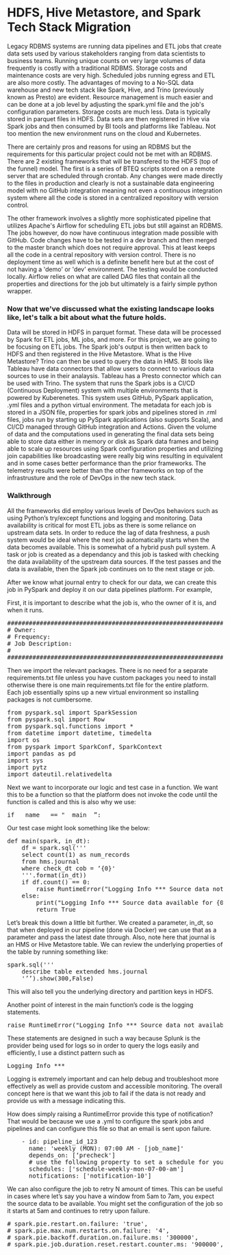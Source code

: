 # HDFS, Hive Metastore, and Spark Tech Stack Migration
Legacy RDBMS systems are running data pipelines and ETL jobs that create data sets used by various stakeholders ranging from data scientists to business teams. Running unique counts on very large volumes of data frequently is costly with a traditional RDBMS. Storage costs and maintenance costs are very high. Scheduled jobs running egress and ETL are also more costly. The advantages of moving to a No-SQL data warehouse and new tech stack like Spark, Hive, and Trino (previously known as Presto) are evident. Resource management is much easier and can be done at a job level by adjusting the spark.yml file and the job's configuration parameters. Storage costs are much less. Data is typically stored in parquet files in HDFS. Data sets are then registered in Hive via Spark jobs and then consumed by BI tools and platforms like Tableau. Not too mention the new environment runs on the cloud and Kubernetes. 

There are certainly pros and reasons for using an RDBMS but the requirements for this particular project could not be met with an RDBMS. There are 2 existing frameworks that will be transfered to the HDFS (top of the funnel) model. The first is a series of BTEQ scripts stored on a remote server that are scheduled through crontab. Any changes were made directly to the files in production and clearly is not a sustainable data engineering model with no GitHub integration meaning not even a continuous integration system where all the code is stored in a centralized repository with version control.

The other framework involves a slightly more sophisticated pipeline that utilizes Apache's Airflow for scheduling ETL jobs but still against an RDBMS. The jobs however, do now have continuous integration made possible with GitHub. Code changes have to be tested in a dev branch and then merged to the master branch which does not require approval. This at least keeps all the code in a central repository with version control. There is no deployment time as well which is a definite benefit here but at the cost of not having a 'demo' or 'dev' environment. The testing would be conducted locally. Airflow relies on what are called DAG files that contain all the properties and directions for the job but ultimately is a fairly simple python wrapper. 

### Now that we've discussed what the existing landscape looks like, let's talk a bit about what the future holds.
Data will be stored in HDFS in parquet format. These data will be processed by Spark for ETL jobs, ML jobs, and more. For this project, we are going to be focusing on ETL jobs. The Spark job's output is then written back to HDFS and then registered in the Hive Metastore. What is the Hive Metastore? Trino can then be used to query the data in HMS. BI tools like Tableau have data connectors that allow users to connect to various data sources to use in their analaysis. Tableau has a Presto connector which can be used with Trino. The system that runs the Spark jobs is a CI/CD (Continuous Deployment) system with multiple environments that is powered by Kuberenetes. This system uses GitHub, PySpark application, .yml files and a python virtual environment. The metadata for each job is stored in a JSON file, properties for spark jobs and pipelines stored in .rml files, jobs run by starting up PySpark applications (also supports Scala), and CI/CD managed through GitHub integration and Actions. Given the volume of data and the computations used in generating the final data sets being able to store data either in memory or disk as Spark data frames and being able to scale up resources using Spark configuration properties and utilizing join capabilities like broadcasting were really big wins resulting in equivalent and in some cases better performance than the prior frameworks. The telemetry results were better than the other frameworks on top of the infrastrusture and the role of DevOps in the new tech stack.

### Walkthrough

All the frameworks did employ various levels of DevOps behaviors such as using Python’s try/except functions and logging and monitoring. Data availability is critical for most ETL jobs as there is some reliance on upstream data sets. In order to reduce the lag of data freshness, a push system would be ideal where the next job automatically starts when the data becomes available. This is somewhat of a hybrid push pull system. A task or job is created as a dependancy and this job is tasked with checking the data availability of the upstream data sources. If the test passes and the data is available, then the Spark job continues on to the next stage or job. 

After we know what journal entry to check for our data, we can create this job in PySpark and deploy it on our data pipelines platform. For example,

First, it is important to describe what the job is, who the owner of it is, and when it runs.

<pre>
######################################################################## 
# Owner: 
# Frequency: 
# Job Description: 
# 
########################################################################
</pre>

Then we import the relevant packages. There is no need for a separate requirements.txt file unless you have custom packages you need to install otherwise there is one main requirements.txt file for the entire platform. Each job essentially spins up a new virtual environment so installing packages is not cumbersome. 

<pre>
from pyspark.sql import SparkSession
from pyspark.sql import Row
from pyspark.sql.functions import *
from datetime import datetime, timedelta
import os
from pyspark import SparkConf, SparkContext
import pandas as pd
import sys
import pytz
import dateutil.relativedelta
</pre>

Next we want to incorporate our logic and test case in a function. We want this to be a function so that the platform does not invoke the code until the function is called and this is also why we use:

<pre>if __name__ == "__main__”:</pre>

Our test case might look something like the below:

<pre>
def main(spark, in_dt):
    df = spark.sql('''
    select count(1) as num_records
    from hms.journal
    where check_dt cob = ‘{0}'
    '''.format(in_dt))
    if df.count() == 0:
        raise RuntimeError("Logging Info *** Source data not available for {0}".format(in_dt))
    else:
        print("Logging Info *** Source data available for {0}".format(in_dt))
        return True
</pre>

Let’s break this down a little bit further. We created a parameter, in_dt, so that when deployed in our pipeline (done via Docker) we can use that as a parameter and pass the latest date through. Also, note here that journal is an HMS or Hive Metastore table. We can review the underlying properties of the table by running something like:

<pre>
spark.sql('''
    describe table extended hms.journal
    '’’).show(300,False)
</pre>

This will also tell you the underlying directory and partition keys in HDFS.

Another point of interest in the main function’s code is the logging statements.

<pre>raise RuntimeError("Logging Info *** Source data not available for {0}".format(in_dt))</pre>

These statements are designed in such a way because Splunk is the provider being used for logs so in order to query the logs easily and efficiently, I use a distinct pattern such as

<pre>Logging Info ***</pre>

Logging is extremely important and can help debug and troubleshoot more effectively as well as provide custom and accessible monitoring. The overall concept here is that we want this job to fail if the data is not ready and provide us with a message indicating this.

How does simply raising a RuntimeError provide this type of notification? That would be because we use a .yml to configure the spark jobs and pipelines and can configure this file so that an email is sent upon failure.

<pre>
    - id: pipeline_id_123
      name: 'weekly (MON): 07:00 AM - [job_name]'
      depends_on: [‘precheck']
      # use the following property to set a schedule for your pipeline. if doing so, you must also define the schedule as shown below
      schedules: ['schedule-weekly-mon-07-00-am']
      notifications: ['notification-10']
</pre>

We can also configure the job to retry N amount of times. This can be useful in cases where let’s say you have a window from 5am to 7am, you expect the source data to be available. You might set the configuration of the job so it starts at 5am and continues to retry upon failure.

<pre>
# spark.pie.restart.on.failure: 'true',
# spark.pie.max.num.restarts.on.failure: '4',
# spark.pie.backoff.duration.on.failure.ms: '300000',
# spark.pie.job.duration.reset.restart.counter.ms: '900000',
</pre>
